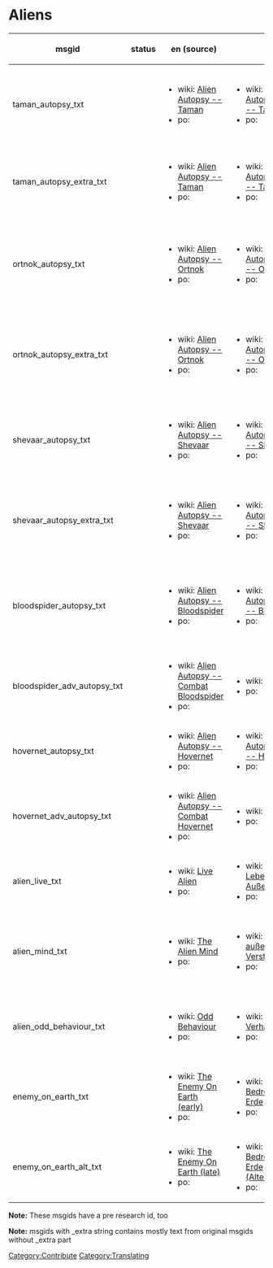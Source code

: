 # Aliens

<table>
<thead>
<tr class="header">
<th><p>msgid</p></th>
<th><p>status</p></th>
<th><p>en (source)</p></th>
<th><p>de</p></th>
<th><p>fr</p></th>
<th><p>it</p></th>
<th><p>es</p></th>
<th><p>es_ES</p></th>
<th><p>pl</p></th>
<th><p>cs</p></th>
<th><p>sv</p></th>
<th><p>ru</p></th>
<th><p>th</p></th>
<th><p>pt_BR</p></th>
<th><p>ja</p></th>
<th><p>el</p></th>
<th><p>hu</p></th>
<th><p>da</p></th>
<th><p>zh_CN</p></th>
<th><p>et</p></th>
<th><p>fi</p></th>
<th><p>bg_BG</p></th>
</tr>
</thead>
<tbody>
<tr class="odd">
<td><p>taman_autopsy_txt</p></td>
<td></td>
<td><ul>
<li>wiki: <a href="Translation:taman_autopsy_txt/en"
title="wikilink">Alien Autopsy -- Taman</a></li>
<li>po: </li>
</ul></td>
<td><ul>
<li>wiki: <a href="Translation:taman_autopsy_txt/de"
title="wikilink">Autopsiebericht -- Taman</a></li>
<li>po: </li>
</ul></td>
<td><ul>
<li>wiki: <a href="Translation:taman_autopsy_txt/fr"
title="wikilink">Autopsie Alien -- Taman</a></li>
<li>po: </li>
</ul></td>
<td><ul>
<li>wiki: <a href="Translation:taman_autopsy_txt/it"
title="wikilink">Autopsia Aliena -- Taman</a></li>
<li>po: </li>
</ul></td>
<td><ul>
<li>wiki: <a href="Translation:taman_autopsy_txt/es"
title="wikilink">Autopsia Alienígena -- Taman</a></li>
<li>po: </li>
</ul></td>
<td><ul>
<li>wiki: <a href="Translation:taman_autopsy_txt/es_ES"
title="wikilink">Autopsia Alienígena -- Taman</a></li>
<li>po: </li>
</ul></td>
<td><ul>
<li>wiki: <a href="Translation:taman_autopsy_txt/pl"
title="wikilink">Autopsja Obcego -- Tamanin</a></li>
<li>po: </li>
</ul></td>
<td><ul>
<li>wiki: <a href="Translation:taman_autopsy_txt/cs"
title="wikilink">Pitva cizáka -- Taman</a></li>
<li>po: </li>
</ul></td>
<td><ul>
<li>wiki: <a href="Translation:taman_autopsy_txt/sv"
title="wikilink">Utomjordisk obduktion -- Taman</a></li>
<li>po: </li>
</ul></td>
<td><ul>
<li>wiki: <a href="Translation:taman_autopsy_txt/ru"
title="wikilink">Вскрытие пришельца -- Таман</a></li>
<li>po: </li>
</ul></td>
<td><ul>
<li>wiki: <a href="Translation:taman_autopsy_txt/th"
title="wikilink">การชันสูตรศพ -- ทามาน</a></li>
<li>po: </li>
</ul></td>
<td><ul>
<li>wiki: <a href="Translation:Taman_autopsy_txt/pt_BR"
title="wikilink">Autópsia alienígena -- Taman</a></li>
<li>po: </li>
</ul></td>
<td><ul>
<li>wiki: </li>
<li>po: </li>
</ul></td>
<td><ul>
<li>wiki: <a href="Translation:taman_autopsy_txt/el"
title="wikilink">Αυτοψία Εξωγήινου -- Τάμαν</a></li>
<li>po: </li>
</ul></td>
<td><ul>
<li>wiki: <a href="Translation:taman_autopsy_txt/hu"
title="wikilink">Boncolás -- Taman</a></li>
<li>po: </li>
</ul></td>
<td><ul>
<li>wiki: <a href="Translation:taman_autopsy_txt/da"
title="wikilink">Rumvæsenobduktion -- Taman</a></li>
<li>po: </li>
</ul></td>
<td><ul>
<li>wiki: <a href="Translation:taman_autopsy_txt/zh_CN"
title="wikilink">解剖异形 -- Taman</a></li>
<li>po: </li>
</ul></td>
<td><ul>
<li>wiki: <a href="Translation:taman_autopsy_txt/et"
title="wikilink">Tulnuka lahkamine -- taman</a></li>
<li>po: </li>
</ul></td>
<td><ul>
<li>wiki: <a href="Translation:taman_autopsy_txt/fi"
title="wikilink">Alien ruumiinavaus -- Taman</a></li>
<li>po: </li>
</ul></td>
<td><ul>
<li>wiki: <a href="Translation:taman_autopsy_txt/bg_BG"
title="wikilink">Аутопсия на извънземно -- Taman</a></li>
<li>po: </li>
</ul></td>
</tr>
<tr class="even">
<td><p>taman_autopsy_extra_txt</p></td>
<td></td>
<td><ul>
<li>wiki: <a href="Translation:taman_autopsy_extra_txt/en"
title="wikilink">Alien Autopsy -- Taman</a></li>
<li>po: </li>
</ul></td>
<td><ul>
<li>wiki: <a href="Translation:taman_autopsy_extra_txt/de"
title="wikilink">Autopsiebericht -- Taman</a></li>
<li>po: </li>
</ul></td>
<td><ul>
<li>wiki: <a href="Translation:taman_autopsy_extra_txt/fr"
title="wikilink">Autopsie Alien -- Taman</a></li>
<li>po: </li>
</ul></td>
<td><ul>
<li>wiki: <a href="Translation:taman_autopsy_extra_txt/it"
title="wikilink">Autopsia Aliena -- Taman</a></li>
<li>po: </li>
</ul></td>
<td><ul>
<li>wiki: <a href="Translation:taman_autopsy_extra_txt/es"
title="wikilink">Autopsia Alienígena -- Taman</a></li>
<li>po: </li>
</ul></td>
<td><ul>
<li>wiki: <a href="Translation:taman_autopsy_extra_txt/es_ES"
title="wikilink">Autopsia Alienígena -- Taman</a></li>
<li>po: </li>
</ul></td>
<td><ul>
<li>wiki: <a href="Translation:taman_autopsy_extra_txt/pl"
title="wikilink">Autopsja Obcego -- Tamanin</a></li>
<li>po: </li>
</ul></td>
<td><ul>
<li>wiki: <a href="Translation:taman_autopsy_extra_txt/cs"
title="wikilink">Pitva cizáka -- Taman</a></li>
<li>po: </li>
</ul></td>
<td><ul>
<li>wiki: <a href="Translation:taman_autopsy_extra_txt/sv"
title="wikilink">Utomjordisk obduktion -- Taman</a></li>
<li>po: </li>
</ul></td>
<td><ul>
<li>wiki: <a href="Translation:taman_autopsy_extra_txt/ru"
title="wikilink">Вскрытие пришельца -- Таман</a></li>
<li>po: </li>
</ul></td>
<td><ul>
<li>wiki: <a href="Translation:taman_autopsy_extra_txt/th"
title="wikilink">การฃันสูตรศพ -- ทามาน</a></li>
<li>po: </li>
</ul></td>
<td><ul>
<li>wiki: <a href="Translation:taman_autopsy_extra_txt/pt_BR"
title="wikilink">Autópsia alienígena -- Taman</a></li>
<li>po: </li>
</ul></td>
<td><ul>
<li>wiki: </li>
<li>po: </li>
</ul></td>
<td><ul>
<li>wiki: <a href="Translation:taman_autopsy_extra_txt/el"
title="wikilink">Αυτοψία Εξωγήινου -- Τάμαν</a></li>
<li>po: </li>
</ul></td>
<td><ul>
<li>wiki: <a href="Translation:taman_autopsy_extra_txt/hu"
title="wikilink">Boncolás -- Taman</a></li>
<li>po: </li>
</ul></td>
<td><ul>
<li>wiki: <a href="Translation:taman_autopsy_extra_txt/da"
title="wikilink">Rumvæsenobduktion -- Taman</a></li>
<li>po: </li>
</ul></td>
<td><ul>
<li>wiki: <a href="Translation:taman_autopsy_extra_txt/zh_CN"
title="wikilink">解剖异形 -- Taman</a></li>
<li>po: </li>
</ul></td>
<td><ul>
<li>wiki: <a href="Translation:taman_autopsy_extra_txt/et"
title="wikilink">Tulnuka lahkamine -- taman</a></li>
<li>po: </li>
</ul></td>
<td><ul>
<li>wiki: <a href="Translation:taman_autopsy_extra_txt/fi"
title="wikilink">Alien ruumiinavaus -- Taman</a></li>
<li>po: </li>
</ul></td>
<td><ul>
<li>wiki: <a href="Translation:taman_autopsy_extra_txt/bg_BG"
title="wikilink">Аутопсия на извънземно -- Taman</a></li>
<li>po: </li>
</ul></td>
</tr>
<tr class="odd">
<td><p>ortnok_autopsy_txt</p></td>
<td></td>
<td><ul>
<li>wiki: <a href="Translation:ortnok_autopsy_txt/en"
title="wikilink">Alien Autopsy -- Ortnok</a></li>
<li>po: </li>
</ul></td>
<td><ul>
<li>wiki: <a href="Translation:ortnok_autopsy_txt/de"
title="wikilink">Autopsiebericht -- Ortnok</a></li>
<li>po: </li>
</ul></td>
<td><ul>
<li>wiki: <a href="Translation:ortnok_autopsy_txt/fr"
title="wikilink">Autopsie Alien -- Ortnok</a></li>
<li>po: </li>
</ul></td>
<td><ul>
<li>wiki: <a href="Translation:ortnok_autopsy_txt/it"
title="wikilink">Autopsia Aliena -- Ortnok</a></li>
<li>po: </li>
</ul></td>
<td><ul>
<li>wiki: <a href="Translation:ortnok_autopsy_txt/es"
title="wikilink">Autopsia Alienígena -- Ortnok</a></li>
<li>po: </li>
</ul></td>
<td><ul>
<li>wiki: <a href="Translation:ortnok_autopsy_txt/es_ES"
title="wikilink">Autopsia Alienígena -- Ortnok</a></li>
<li>po: </li>
</ul></td>
<td><ul>
<li>wiki: <a href="Translation:ortnok_autopsy_txt/pl"
title="wikilink">Autopsja Obcego -- Ortnok</a></li>
<li>po: </li>
</ul></td>
<td><ul>
<li>wiki: <a href="Translation:ortnok_autopsy_txt/cs"
title="wikilink">Pitva cizáka -- Ortnok</a></li>
<li>po: </li>
</ul></td>
<td><ul>
<li>wiki: <a href="Translation:ortnok_autopsy_txt/sv"
title="wikilink">Utomjordisk obduktion -- Ortnok</a></li>
<li>po: </li>
</ul></td>
<td><ul>
<li>wiki: <a href="Translation:ortnok_autopsy_txt/ru"
title="wikilink">Вскрытие пришельца -- Ортнок</a></li>
<li>po: </li>
</ul></td>
<td><ul>
<li>wiki: <a href="Translation:ortnok_autopsy_txt/th"
title="wikilink">การชันสูตรศพ -- ออร์ตนอค</a></li>
<li>po: </li>
</ul></td>
<td><ul>
<li>wiki: </li>
<li>po: </li>
</ul></td>
<td><ul>
<li>wiki: </li>
<li>po: </li>
</ul></td>
<td><ul>
<li>wiki: <a href="Translation:ortnok_autopsy_txt/el"
title="wikilink">Αυτοψία Εξωγήινου -- Όρτνοκ</a></li>
<li>po: </li>
</ul></td>
<td><ul>
<li>wiki: <a href="Translation:ortnok_autopsy_txt/hu"
title="wikilink">Boncolás -- Ortnok</a></li>
<li>po: </li>
</ul></td>
<td><ul>
<li>wiki: <a href="Translation:ortnok_autopsy_txt/da"
title="wikilink">Rumvæsenobduktion -- Ortnok</a></li>
<li>po: </li>
</ul></td>
<td><ul>
<li>wiki: <a href="Translation:ortnok_autopsy_txt/zh_CN"
title="wikilink">解剖异形 -- Ortnok</a></li>
<li>po: </li>
</ul></td>
<td><ul>
<li>wiki: <a href="Translation:ortnok_autopsy_txt/et"
title="wikilink">Tulnuka lahkamine -- ortnok</a></li>
<li>po: </li>
</ul></td>
<td><ul>
<li>wiki: <a href="Translation:ortnok_autopsy_txt/fi"
title="wikilink">Alien ruumiinavaus -- Ortnok</a></li>
<li>po: </li>
</ul></td>
<td><ul>
<li>wiki: <a href="Translation:ortnok_autopsy_txt/bg_BG"
title="wikilink">Аутопсия на извънземно -- Ortnok</a></li>
<li>po: </li>
</ul></td>
</tr>
<tr class="even">
<td><p>ortnok_autopsy_extra_txt</p></td>
<td></td>
<td><ul>
<li>wiki: <a href="Translation:ortnok_autopsy_extra_txt/en"
title="wikilink">Alien Autopsy -- Ortnok</a></li>
<li>po: </li>
</ul></td>
<td><ul>
<li>wiki: <a href="Translation:ortnok_autopsy_extra_txt/de"
title="wikilink">Autopsiebericht -- Ortnok</a></li>
<li>po: </li>
</ul></td>
<td><ul>
<li>wiki: <a href="Translation:ortnok_autopsy_extra_txt/fr"
title="wikilink">Autopsie Alien -- Ortnok</a></li>
<li>po: </li>
</ul></td>
<td><ul>
<li>wiki: <a href="Translation:ortnok_autopsy_extra_txt/it"
title="wikilink">Autopsia Aliena -- Ortnok</a></li>
<li>po: </li>
</ul></td>
<td><ul>
<li>wiki: <a href="Translation:ortnok_autopsy_extra_txt/es"
title="wikilink">Autopsia Alienígena -- Ortnok</a></li>
<li>po: </li>
</ul></td>
<td><ul>
<li>wiki: <a href="Translation:ortnok_autopsy_extra_txt/es_ES"
title="wikilink">Autopsia Alienígena -- Ortnok</a></li>
<li>po: </li>
</ul></td>
<td><ul>
<li>wiki: <a href="Translation:ortnok_autopsy_extra_txt/pl"
title="wikilink">Autopsja Obcego -- Ortnok</a></li>
<li>po: </li>
</ul></td>
<td><ul>
<li>wiki: <a href="Translation:ortnok_autopsy_extra_txt/cs"
title="wikilink">Pitva cizáka -- Ortnok</a></li>
<li>po: </li>
</ul></td>
<td><ul>
<li>wiki: <a href="Translation:ortnok_autopsy_extra_txt/sv"
title="wikilink">Utomjordisk obduktion -- Ortnok</a></li>
<li>po: </li>
</ul></td>
<td><ul>
<li>wiki: <a href="Translation:ortnok_autopsy_extra_txt/ru"
title="wikilink">Вскрытие пришельца -- Ортнок</a></li>
<li>po: </li>
</ul></td>
<td><ul>
<li>wiki: <a href="Translation:ortnok_autopsy_extra_txt/th"
title="wikilink">การชันสูตรศพ -- ออร์ตนอค</a></li>
<li>po: </li>
</ul></td>
<td><ul>
<li>wiki: </li>
<li>po: </li>
</ul></td>
<td><ul>
<li>wiki: </li>
<li>po: </li>
</ul></td>
<td><ul>
<li>wiki: <a href="Translation:ortnok_autopsy_extra_txt/el"
title="wikilink">Αυτοψία Εξωγήινου -- Όρτνοκ</a></li>
<li>po: </li>
</ul></td>
<td><ul>
<li>wiki: <a href="Translation:ortnok_autopsy_extra_txt/hu"
title="wikilink">Boncolás -- Ortnok</a></li>
<li>po: </li>
</ul></td>
<td><ul>
<li>wiki: <a href="Translation:ortnok_autopsy_extra_txt/da"
title="wikilink">Rumvæsenobduktion -- Ortnok</a></li>
<li>po: </li>
</ul></td>
<td><ul>
<li>wiki: <a href="Translation:ortnok_autopsy_extra_txt/zh_CN"
title="wikilink">解剖异形 -- Ortnok</a></li>
<li>po: </li>
</ul></td>
<td><ul>
<li>wiki: <a href="Translation:ortnok_autopsy_extra_txt/et"
title="wikilink">Tulnuka lahkamine -- ortnok</a></li>
<li>po: </li>
</ul></td>
<td><ul>
<li>wiki: <a href="Translation:ortnok_autopsy_extra_txt/fi"
title="wikilink">Alien ruumiinavaus -- Ortnok</a></li>
<li>po: </li>
</ul></td>
<td><ul>
<li>wiki: <a href="Translation:ortnok_autopsy_extra_txt/bg_BG"
title="wikilink">Аутопсия на извънземно -- Ortnok</a></li>
<li>po: </li>
</ul></td>
</tr>
<tr class="odd">
<td><p>shevaar_autopsy_txt</p></td>
<td></td>
<td><ul>
<li>wiki: <a href="Translation:shevaar_autopsy_txt/en"
title="wikilink">Alien Autopsy -- Shevaar</a></li>
<li>po: </li>
</ul></td>
<td><ul>
<li>wiki: <a href="Translation:shevaar_autopsy_txt/de"
title="wikilink">Autopsiebericht -- Shevaar</a></li>
<li>po: </li>
</ul></td>
<td><ul>
<li>wiki: <a href="Translation:shevaar_autopsy_txt/fr"
title="wikilink">Autopsie Alien -- Shevaar</a></li>
<li>po: </li>
</ul></td>
<td><ul>
<li>wiki: <a href="Translation:shevaar_autopsy_txt/it"
title="wikilink">Autopsia Aliena -- Shevaar</a></li>
<li>po: </li>
</ul></td>
<td><ul>
<li>wiki: <a href="Translation:shevaar_autopsy_txt/es"
title="wikilink">Autopsia Alienígena -- Shevaar</a></li>
<li>po: </li>
</ul></td>
<td><ul>
<li>wiki: <a href="Translation:shevaar_autopsy_txt/es_ES"
title="wikilink">Autopsia Alienígena -- Shevaar</a></li>
<li>po: </li>
</ul></td>
<td><ul>
<li>wiki: <a href="Translation:shevaar_autopsy_txt/pl"
title="wikilink">Autopsja Obcego -- Shevaar</a></li>
<li>po: </li>
</ul></td>
<td><ul>
<li>wiki: <a href="Translation:shevaar_autopsy_txt/cs"
title="wikilink">Pitva cizáka -- Shevaar</a></li>
<li>po: </li>
</ul></td>
<td><ul>
<li>wiki: <a href="Translation:shevaar_autopsy_txt/sv"
title="wikilink">Utomjordisk obduktion -- Shevaar</a></li>
<li>po: </li>
</ul></td>
<td><ul>
<li>wiki: <a href="Translation:shevaar_autopsy_txt/ru"
title="wikilink">Вскрытие пришельца -- Шеваар</a></li>
<li>po: </li>
</ul></td>
<td><ul>
<li>wiki: <a href="Translation:shevaar_autopsy_txt/th"
title="wikilink">การชันสูตรศพ -- เชฟวาร์</a></li>
<li>po: </li>
</ul></td>
<td><ul>
<li>wiki: </li>
<li>po: </li>
</ul></td>
<td><ul>
<li>wiki: </li>
<li>po: </li>
</ul></td>
<td><ul>
<li>wiki: <a href="Translation:shevaar_autopsy_txt/el"
title="wikilink">Αυτοψία Εξωγήινου -- Σιέβααρ</a></li>
<li>po: </li>
</ul></td>
<td><ul>
<li>wiki: <a href="Translation:shevaar_autopsy_txt/hu"
title="wikilink">Boncolás -- Shevaar</a></li>
<li>po: </li>
</ul></td>
<td><ul>
<li>wiki: <a href="Translation:shevaar_autopsy_txt/da"
title="wikilink">Rumvæsenobduktion -- Shevaar</a></li>
<li>po: </li>
</ul></td>
<td><ul>
<li>wiki: <a href="Translation:shevaar_autopsy_txt/zh_CN"
title="wikilink">解剖异形 -- Shevaar</a></li>
<li>po: </li>
</ul></td>
<td><ul>
<li>wiki: <a href="Translation:shevaar_autopsy_txt/et"
title="wikilink">Tulnuka lahkamine -- ševaar</a></li>
<li>po: </li>
</ul></td>
<td><ul>
<li>wiki: <a href="Translation:shevaar_autopsy_txt/fi"
title="wikilink">Alien ruumiinavaus -- Shevaar</a></li>
<li>po: </li>
</ul></td>
<td><ul>
<li>wiki: <a href="Translation:shevaar_autopsy_txt/bg_BG"
title="wikilink">Аутопсия на извънземно -- Shevaar</a></li>
<li>po: </li>
</ul></td>
</tr>
<tr class="even">
<td><p>shevaar_autopsy_extra_txt</p></td>
<td></td>
<td><ul>
<li>wiki: <a href="Translation:shevaar_autopsy_extra_txt/en"
title="wikilink">Alien Autopsy -- Shevaar</a></li>
<li>po: </li>
</ul></td>
<td><ul>
<li>wiki: <a href="Translation:shevaar_autopsy_extra_txt/de"
title="wikilink">Autopsiebericht -- Shevaar</a></li>
<li>po: </li>
</ul></td>
<td><ul>
<li>wiki: <a href="Translation:shevaar_autopsy_extra_txt/fr"
title="wikilink">Autopsie Alien -- Shevaar</a></li>
<li>po: </li>
</ul></td>
<td><ul>
<li>wiki: <a href="Translation:shevaar_autopsy_extra_txt/it"
title="wikilink">Autopsia Aliena -- Shevaar</a></li>
<li>po: </li>
</ul></td>
<td><ul>
<li>wiki: <a href="Translation:shevaar_autopsy_extra_txt/es"
title="wikilink">Autopsia Alienígena -- Shevaar</a></li>
<li>po: </li>
</ul></td>
<td><ul>
<li>wiki: <a href="Translation:shevaar_autopsy_extra_txt/es_ES"
title="wikilink">Autopsia Alienígena -- Shevaar</a></li>
<li>po: </li>
</ul></td>
<td><ul>
<li>wiki: <a href="Translation:shevaar_autopsy_extra_txt/pl"
title="wikilink">Autopsja Obcego -- Shevaar</a></li>
<li>po: </li>
</ul></td>
<td><ul>
<li>wiki: <a href="Translation:shevaar_autopsy_extra_txt/cs"
title="wikilink">Pitva cizáka -- Shevaar</a></li>
<li>po: </li>
</ul></td>
<td><ul>
<li>wiki: <a href="Translation:shevaar_autopsy_extra_txt/sv"
title="wikilink">Utomjordisk obduktion -- Shevaar</a></li>
<li>po: </li>
</ul></td>
<td><ul>
<li>wiki: <a href="Translation:shevaar_autopsy_extra_txt/ru"
title="wikilink">Вскрытие пришельца -- Шеваар</a></li>
<li>po: </li>
</ul></td>
<td><ul>
<li>wiki: <a href="Translation:shevaar_autopsy_extra_txt/th"
title="wikilink">การชันสูตรศพ -- เชฟวาร์</a></li>
<li>po: </li>
</ul></td>
<td><ul>
<li>wiki: </li>
<li>po: </li>
</ul></td>
<td><ul>
<li>wiki: </li>
<li>po: </li>
</ul></td>
<td><ul>
<li>wiki: <a href="Translation:shevaar_autopsy_extra_txt/el"
title="wikilink">Αυτοψία Εξωγήινου -- Σιέβααρ</a></li>
<li>po: </li>
</ul></td>
<td><ul>
<li>wiki: <a href="Translation:shevaar_autopsy_extra_txt/hu"
title="wikilink">Boncolás -- Shevaar</a></li>
<li>po: </li>
</ul></td>
<td><ul>
<li>wiki: <a href="Translation:shevaar_autopsy_extra_txt/da"
title="wikilink">Rumvæsenobduktion -- Shevaar</a></li>
<li>po: </li>
</ul></td>
<td><ul>
<li>wiki: <a href="Translation:shevaar_autopsy_extra_txt/zh_CN"
title="wikilink">解剖异形 -- Shevaar</a></li>
<li>po: </li>
</ul></td>
<td><ul>
<li>wiki: <a href="Translation:shevaar_autopsy_extra_txt/et"
title="wikilink">Tulnuka lahkamine -- ševaar</a></li>
<li>po: </li>
</ul></td>
<td><ul>
<li>wiki: <a href="Translation:shevaar_autopsy_extra_txt/fi"
title="wikilink">Alien ruumiinavaus -- Shevaar</a></li>
<li>po: </li>
</ul></td>
<td><ul>
<li>wiki: <a href="Translation:shevaar_autopsy_extra_txt/bg_BG"
title="wikilink">Аутопсия на извънземно -- Shevaar</a></li>
<li>po: </li>
</ul></td>
</tr>
<tr class="odd">
<td><p>bloodspider_autopsy_txt</p></td>
<td></td>
<td><ul>
<li>wiki: <a href="Translation:bloodspider_autopsy_txt/en"
title="wikilink">Alien Autopsy -- Bloodspider</a></li>
<li>po: </li>
</ul></td>
<td><ul>
<li>wiki: <a href="Translation:bloodspider_autopsy_txt/de"
title="wikilink">Autopsiebericht -- Blutspinne</a></li>
<li>po: </li>
</ul></td>
<td><ul>
<li>wiki: <a href="Translation:bloodspider_autopsy_txt/fr"
title="wikilink">Autopsie Alien -- Araignée Sanguinaire</a></li>
<li>po: </li>
</ul></td>
<td><ul>
<li>wiki: <a href="Translation:bloodspider_autopsy_txt/it"
title="wikilink">Autopsia Aliena -- Bloodspider</a></li>
<li>po: </li>
</ul></td>
<td><ul>
<li>wiki: <a href="Translation:bloodspider_autopsy_txt/es"
title="wikilink">Autopsia Alienígena -- Araña Sanguinaria</a></li>
<li>po: </li>
</ul></td>
<td><ul>
<li>wiki: <a href="Translation:bloodspider_autopsy_txt/es_ES"
title="wikilink">Autopsia Alienígena -- Araña Sanguinaria</a></li>
<li>po: </li>
</ul></td>
<td><ul>
<li>wiki: <a href="Translation:bloodspider_autopsy_txt/pl"
title="wikilink">Autopsja Obcego -- Bloodspider</a></li>
<li>po: </li>
</ul></td>
<td><ul>
<li>wiki: <a href="Translation:bloodspider_autopsy_txt/cs"
title="wikilink">Pitva cizáka -- Bloodspider</a></li>
<li>po: </li>
</ul></td>
<td><ul>
<li>wiki: <a href="Translation:bloodspider_autopsy_txt/sv"
title="wikilink">Utomjordisk obduktion -- Blodspindel</a></li>
<li>po: </li>
</ul></td>
<td><ul>
<li>wiki: <a href="Translation:bloodspider_autopsy_txt/ru"
title="wikilink">Вскрытие пришельца -- Кровосос</a></li>
<li>po: </li>
</ul></td>
<td><ul>
<li>wiki: <a href="Translation:bloodspider_autopsy_txt/th"
title="wikilink">การชันสูตรศพ -- แมงมุมโลหิต</a></li>
<li>po: </li>
</ul></td>
<td><ul>
<li>wiki: </li>
<li>po: </li>
</ul></td>
<td><ul>
<li>wiki: </li>
<li>po: </li>
</ul></td>
<td><ul>
<li>wiki: <a href="Translation:bloodspider_autopsy_txt/el"
title="wikilink">Αυτοψία Εξωγήινου -- Αιμοαράχνη</a></li>
<li>po: </li>
</ul></td>
<td><ul>
<li>wiki: <a href="Translation:bloodspider_autopsy_txt/hu"
title="wikilink">Boncolás -- Vérpók</a></li>
<li>po: </li>
</ul></td>
<td><ul>
<li>wiki: <a href="Translation:bloodspider_autopsy_txt/da"
title="wikilink">Rumvæsenobduktion -- Blodedderkop</a></li>
<li>po: </li>
</ul></td>
<td><ul>
<li>wiki: <a href="Translation:bloodspider_autopsy_txt/zh_CN"
title="wikilink">解剖异形 -- 血蜘蛛</a></li>
<li>po: </li>
</ul></td>
<td><ul>
<li>wiki: <a href="Translation:bloodspider_autopsy_txt/et"
title="wikilink">Tulnuka lahkamine -- vereämblik</a></li>
<li>po: </li>
</ul></td>
<td><ul>
<li>wiki: <a href="Translation:bloodspider_autopsy_txt/fi"
title="wikilink">Alien ruumiinavaus -- Bloodspider</a></li>
<li>po: </li>
</ul></td>
<td><ul>
<li>wiki: <a href="Translation:bloodspider_autopsy_txt/bg_BG"
title="wikilink">Аутопсия на извънземно -- Bloodspider</a></li>
<li>po: </li>
</ul></td>
</tr>
<tr class="even">
<td><p>bloodspider_adv_autopsy_txt</p></td>
<td></td>
<td><ul>
<li>wiki: <a href="Translation:bloodspider_adv_autopsy_txt/en"
title="wikilink">Alien Autopsy -- Combat Bloodspider</a></li>
<li>po: </li>
</ul></td>
<td><ul>
<li>wiki: </li>
<li>po: </li>
</ul></td>
<td><ul>
<li>wiki: </li>
<li>po: </li>
</ul></td>
<td><ul>
<li>wiki: </li>
<li>po: </li>
</ul></td>
<td><ul>
<li>wiki: </li>
<li>po: </li>
</ul></td>
<td><ul>
<li>wiki: </li>
<li>po: </li>
</ul></td>
<td><ul>
<li>wiki: </li>
<li>po: </li>
</ul></td>
<td><ul>
<li>wiki: </li>
<li>po: </li>
</ul></td>
<td><ul>
<li>wiki: </li>
<li>po: </li>
</ul></td>
<td><ul>
<li>wiki: </li>
<li>po: </li>
</ul></td>
<td><ul>
<li>wiki: </li>
<li>po: </li>
</ul></td>
<td><ul>
<li>wiki: </li>
<li>po: </li>
</ul></td>
<td><ul>
<li>wiki: </li>
<li>po: </li>
</ul></td>
<td><ul>
<li>wiki: </li>
<li>po: </li>
</ul></td>
<td><ul>
<li>wiki: </li>
<li>po: </li>
</ul></td>
<td><ul>
<li>wiki: </li>
<li>po: </li>
</ul></td>
<td><ul>
<li>wiki: </li>
<li>po: </li>
</ul></td>
<td><ul>
<li>wiki: </li>
<li>po: </li>
</ul></td>
<td><ul>
<li>wiki: </li>
<li>po: </li>
</ul></td>
<td><ul>
<li>wiki: </li>
<li>po: </li>
</ul></td>
</tr>
<tr class="odd">
<td><p>hovernet_autopsy_txt</p></td>
<td></td>
<td><ul>
<li>wiki: <a href="Translation:hovernet_autopsy_txt/en"
title="wikilink">Alien Autopsy -- Hovernet</a></li>
<li>po: </li>
</ul></td>
<td><ul>
<li>wiki: <a href="Translation:hovernet_autopsy_txt/de"
title="wikilink">Autopsiebericht -- Hovernet</a></li>
<li>po: </li>
</ul></td>
<td><ul>
<li>wiki: </li>
<li>po: </li>
</ul></td>
<td><ul>
<li>wiki: </li>
<li>po: </li>
</ul></td>
<td><ul>
<li>wiki: </li>
<li>po: </li>
</ul></td>
<td><ul>
<li>wiki: </li>
<li>po: </li>
</ul></td>
<td><ul>
<li>wiki: </li>
<li>po: </li>
</ul></td>
<td><ul>
<li>wiki: </li>
<li>po: </li>
</ul></td>
<td><ul>
<li>wiki: </li>
<li>po: </li>
</ul></td>
<td><ul>
<li>wiki: </li>
<li>po: </li>
</ul></td>
<td><ul>
<li>wiki: </li>
<li>po: </li>
</ul></td>
<td><ul>
<li>wiki: </li>
<li>po: </li>
</ul></td>
<td><ul>
<li>wiki: </li>
<li>po: </li>
</ul></td>
<td><ul>
<li>wiki: </li>
<li>po: </li>
</ul></td>
<td><ul>
<li>wiki: </li>
<li>po: </li>
</ul></td>
<td><ul>
<li>wiki: </li>
<li>po: </li>
</ul></td>
<td><ul>
<li>wiki: </li>
<li>po: </li>
</ul></td>
<td><ul>
<li>wiki: </li>
<li>po: </li>
</ul></td>
<td><ul>
<li>wiki: </li>
<li>po: </li>
</ul></td>
<td><ul>
<li>wiki: </li>
<li>po: </li>
</ul></td>
</tr>
<tr class="even">
<td><p>hovernet_adv_autopsy_txt</p></td>
<td></td>
<td><ul>
<li>wiki: <a href="Translation:hovernet_autopsy_adv_txt/en"
title="wikilink">Alien Autopsy -- Combat Hovernet</a></li>
<li>po: </li>
</ul></td>
<td><ul>
<li>wiki: </li>
<li>po: </li>
</ul></td>
<td><ul>
<li>wiki: </li>
<li>po: </li>
</ul></td>
<td><ul>
<li>wiki: </li>
<li>po: </li>
</ul></td>
<td><ul>
<li>wiki: </li>
<li>po: </li>
</ul></td>
<td><ul>
<li>wiki: </li>
<li>po: </li>
</ul></td>
<td><ul>
<li>wiki: </li>
<li>po: </li>
</ul></td>
<td><ul>
<li>wiki: </li>
<li>po: </li>
</ul></td>
<td><ul>
<li>wiki: </li>
<li>po: </li>
</ul></td>
<td><ul>
<li>wiki: </li>
<li>po: </li>
</ul></td>
<td><ul>
<li>wiki: </li>
<li>po: </li>
</ul></td>
<td><ul>
<li>wiki: </li>
<li>po: </li>
</ul></td>
<td><ul>
<li>wiki: </li>
<li>po: </li>
</ul></td>
<td><ul>
<li>wiki: </li>
<li>po: </li>
</ul></td>
<td><ul>
<li>wiki: </li>
<li>po: </li>
</ul></td>
<td><ul>
<li>wiki: </li>
<li>po: </li>
</ul></td>
<td><ul>
<li>wiki: </li>
<li>po: </li>
</ul></td>
<td><ul>
<li>wiki: </li>
<li>po: </li>
</ul></td>
<td><ul>
<li>wiki: </li>
<li>po: </li>
</ul></td>
<td><ul>
<li>wiki: </li>
<li>po: </li>
</ul></td>
</tr>
<tr class="odd">
<td><p>alien_live_txt</p></td>
<td></td>
<td><ul>
<li>wiki: <a href="Translation:alien_live_txt/en" title="wikilink">Live
Alien</a></li>
<li>po: </li>
</ul></td>
<td><ul>
<li>wiki: <a href="Translation:alien_live_txt/de"
title="wikilink">Lebendiger Außerirdischer</a></li>
<li>po: </li>
</ul></td>
<td><ul>
<li>wiki: <a href="Translation:alien_live_txt/fr" title="wikilink">Alien
Vivant</a></li>
<li>po: </li>
</ul></td>
<td><ul>
<li>wiki: <a href="Translation:alien_live_txt/it"
title="wikilink">Alieno Vivo</a></li>
<li>po: </li>
</ul></td>
<td><ul>
<li>wiki: <a href="Translation:alien_live_txt/es"
title="wikilink">Alienígena Vivo</a></li>
<li>po: </li>
</ul></td>
<td><ul>
<li>wiki: <a href="Translation:alien_live_txt/es_ES"
title="wikilink">Alienígena Vivo</a></li>
<li>po: </li>
</ul></td>
<td><ul>
<li>wiki: <a href="Translation:alien_live_txt/pl" title="wikilink">Żywy
Obcy</a></li>
<li>po: </li>
</ul></td>
<td><ul>
<li>wiki: <a href="Translation:alien_live_txt/cs" title="wikilink">Živý
cizák</a></li>
<li>po: </li>
</ul></td>
<td><ul>
<li>wiki: <a href="Translation:alien_live_txt/sv"
title="wikilink">Levande utomjording</a></li>
<li>po: </li>
</ul></td>
<td><ul>
<li>wiki: <a href="Translation:alien_live_txt/ru" title="wikilink">Живой
пришелец</a></li>
<li>po: </li>
</ul></td>
<td><ul>
<li>wiki: <a href="Translation:alien_live_txt/th"
title="wikilink">มนุษย์ต่างดาวมีชีวิต</a></li>
<li>po: </li>
</ul></td>
<td><ul>
<li>wiki: </li>
<li>po: </li>
</ul></td>
<td><ul>
<li>wiki: </li>
<li>po: </li>
</ul></td>
<td><ul>
<li>wiki: <a href="Translation:alien_live_txt/el"
title="wikilink">Ζωντανός Εξωγήινος</a></li>
<li>po: </li>
</ul></td>
<td><ul>
<li>wiki: <a href="Translation:alien_live_txt/hu" title="wikilink">Élő
idegen</a></li>
<li>po: </li>
</ul></td>
<td><ul>
<li>wiki: <a href="Translation:alien_live_txt/da"
title="wikilink">Levende rumvæsen</a></li>
<li>po: </li>
</ul></td>
<td><ul>
<li>wiki: <a href="Translation:alien_live_txt/zh_CN"
title="wikilink">活标本</a></li>
<li>po: </li>
</ul></td>
<td><ul>
<li>wiki: <a href="Translation:alien_live_txt/et" title="wikilink">Elus
tulnukas</a></li>
<li>po: </li>
</ul></td>
<td><ul>
<li>wiki: <a href="Translation:alien_live_txt/fi" title="wikilink">Elävä
Alien</a></li>
<li>po: </li>
</ul></td>
<td><ul>
<li>wiki: <a href="Translation:alien_live_txt/bg_BG"
title="wikilink">Жив извънземен</a></li>
<li>po: </li>
</ul></td>
</tr>
<tr class="even">
<td><p>alien_mind_txt</p></td>
<td></td>
<td><ul>
<li>wiki: <a href="Translation:alien_mind_txt/en" title="wikilink">The
Alien Mind</a></li>
<li>po: </li>
</ul></td>
<td><ul>
<li>wiki: <a href="Translation:alien_mind_txt/de" title="wikilink">Der
außerirdische Verstand</a></li>
<li>po: </li>
</ul></td>
<td><ul>
<li>wiki: <a href="Translation:alien_mind_txt/fr"
title="wikilink">L'Esprit Alien</a></li>
<li>po: </li>
</ul></td>
<td><ul>
<li>wiki: <a href="Translation:alien_mind_txt/it" title="wikilink">La
Mente Aliena</a></li>
<li>po: </li>
</ul></td>
<td><ul>
<li>wiki: <a href="Translation:alien_mind_txt/es" title="wikilink">La
Mente Alienígena</a></li>
<li>po: </li>
</ul></td>
<td><ul>
<li>wiki: <a href="Translation:alien_mind_txt/es_ES" title="wikilink">La
Mente Alienígena</a></li>
<li>po: </li>
</ul></td>
<td><ul>
<li>wiki: <a href="Translation:alien_mind_txt/pl" title="wikilink">Umysł
Obcych</a></li>
<li>po: </li>
</ul></td>
<td><ul>
<li>wiki: <a href="Translation:alien_mind_txt/cs"
title="wikilink">Cizácká mysl</a></li>
<li>po: </li>
</ul></td>
<td><ul>
<li>wiki: <a href="Translation:alien_mind_txt/sv"
title="wikilink">Utomjordingarnas tankesätt</a></li>
<li>po: </li>
</ul></td>
<td><ul>
<li>wiki: <a href="Translation:alien_mind_txt/ru" title="wikilink">Разум
пришельцев</a></li>
<li>po: </li>
</ul></td>
<td><ul>
<li>wiki: <a href="Translation:alien_mind_txt/th"
title="wikilink">ความคิดของมนุษย์ต่างดาว</a></li>
<li>po: </li>
</ul></td>
<td><ul>
<li>wiki: </li>
<li>po: </li>
</ul></td>
<td><ul>
<li>wiki: </li>
<li>po: </li>
</ul></td>
<td><ul>
<li>wiki: <a href="Translation:alien_mind_txt/el" title="wikilink">Το
Εξωγήινο Μυαλό</a></li>
<li>po: </li>
</ul></td>
<td><ul>
<li>wiki: <a href="Translation:alien_mind_txt/hu"
title="wikilink">Idegen tudat</a></li>
<li>po: </li>
</ul></td>
<td><ul>
<li>wiki: <a href="Translation:alien_mind_txt/da"
title="wikilink">Rumvæsenernes forstand</a></li>
<li>po: </li>
</ul></td>
<td><ul>
<li>wiki: <a href="Translation:alien_mind_txt/zh_CN"
title="wikilink">心灵感应</a></li>
<li>po: </li>
</ul></td>
<td><ul>
<li>wiki: <a href="Translation:alien_mind_txt/et"
title="wikilink">Tulnukate mõistus</a></li>
<li>po: </li>
</ul></td>
<td><ul>
<li>wiki: <a href="Translation:alien_mind_txt/fi"
title="wikilink">Alieneiden Äly</a></li>
<li>po: </li>
</ul></td>
<td><ul>
<li>wiki: <a href="Translation:alien_mind_txt/bg_BG"
title="wikilink">Извънземният разум</a></li>
<li>po: </li>
</ul></td>
</tr>
<tr class="odd">
<td><p>alien_odd_behaviour_txt</p></td>
<td></td>
<td><ul>
<li>wiki: <a href="Translation:alien_odd_behaviour_txt/en"
title="wikilink">Odd Behaviour</a></li>
<li>po: </li>
</ul></td>
<td><ul>
<li>wiki: <a href="Translation:alien_odd_behaviour_txt/de"
title="wikilink">Seltsames Verhalten</a></li>
<li>po: </li>
</ul></td>
<td><ul>
<li>wiki: <a href="Translation:alien_odd_behaviour_txt/fr"
title="wikilink">Comportement Étrange</a></li>
<li>po: </li>
</ul></td>
<td><ul>
<li>wiki: <a href="Translation:alien_odd_behaviour_txt/it"
title="wikilink">Comportamento Strano</a></li>
<li>po: </li>
</ul></td>
<td><ul>
<li>wiki: <a href="Translation:alien_odd_behaviour_txt/es"
title="wikilink">Comportamiento extraño</a></li>
<li>po: </li>
</ul></td>
<td><ul>
<li>wiki: <a href="Translation:alien_odd_behaviour_txt/es_ES"
title="wikilink">Extraño Comportamiento</a></li>
<li>po: </li>
</ul></td>
<td><ul>
<li>wiki: <a href="Translation:alien_odd_behaviour_txt/pl"
title="wikilink">Dziwne zachowanie Obcych</a></li>
<li>po: </li>
</ul></td>
<td><ul>
<li>wiki: <a href="Translation:alien_odd_behaviour_txt/cs"
title="wikilink">Podivné chování</a></li>
<li>po: </li>
</ul></td>
<td><ul>
<li>wiki: <a href="Translation:alien_odd_behaviour_txt/sv"
title="wikilink">Konstigt beteende</a></li>
<li>po: </li>
</ul></td>
<td><ul>
<li>wiki: <a href="Translation:alien_odd_behaviour_txt/ru"
title="wikilink">Странности поведения</a></li>
<li>po: </li>
</ul></td>
<td><ul>
<li>wiki: <a href="Translation:alien_odd_behaviour_txt/th"
title="wikilink">พฤติกรรมประหลาด</a></li>
<li>po: </li>
</ul></td>
<td><ul>
<li>wiki: </li>
<li>po: </li>
</ul></td>
<td><ul>
<li>wiki: </li>
<li>po: </li>
</ul></td>
<td><ul>
<li>wiki: <a href="Translation:alien_odd_behaviour_txt/el"
title="wikilink">Παράξενη Συμπεριφορά</a></li>
<li>po: </li>
</ul></td>
<td><ul>
<li>wiki: <a href="Translation:alien_odd_behaviour_txt/hu"
title="wikilink">Furcsa viselkedés</a></li>
<li>po: </li>
</ul></td>
<td><ul>
<li>wiki: <a href="Translation:alien_odd_behaviour_txt/da"
title="wikilink">Underlig opførsel</a></li>
<li>po: </li>
</ul></td>
<td><ul>
<li>wiki: <a href="Translation:alien_odd_behaviour_txt/zh_CN"
title="wikilink">特性行为</a></li>
<li>po: </li>
</ul></td>
<td><ul>
<li>wiki: <a href="Translation:alien_odd_behaviour_txt/et"
title="wikilink">Veider käitumine</a></li>
<li>po: </li>
</ul></td>
<td><ul>
<li>wiki: <a href="Translation:alien_odd_behaviour_txt/fi"
title="wikilink">Outo Käyttäytyminen</a></li>
<li>po: </li>
</ul></td>
<td><ul>
<li>wiki: <a href="Translation:alien_odd_behaviour_txt/bg_BG"
title="wikilink">Странно поведение</a></li>
<li>po: </li>
</ul></td>
</tr>
<tr class="even">
<td><p>enemy_on_earth_txt</p></td>
<td></td>
<td><ul>
<li>wiki: <a href="Translation:enemy_on_earth_txt/en"
title="wikilink">The Enemy On Earth (early)</a></li>
<li>po: </li>
</ul></td>
<td><ul>
<li>wiki: <a href="Translation:enemy_on_earth_txt/de"
title="wikilink">Die Bedrohung der Erde</a></li>
<li>po: </li>
</ul></td>
<td><ul>
<li>wiki: <a href="Translation:enemy_on_earth_txt/fr"
title="wikilink">L'ennemi sur Terre</a></li>
<li>po: </li>
</ul></td>
<td><ul>
<li>wiki: </li>
<li>po: </li>
</ul></td>
<td><ul>
<li>wiki: <a href="Translation:enemy_on_earth_txt/es"
title="wikilink">El Enemigo en La Tierra</a></li>
<li>po: </li>
</ul></td>
<td><ul>
<li>wiki: </li>
<li>po: </li>
</ul></td>
<td><ul>
<li>wiki: <a href="Translation:enemy_on_earth_txt/pl"
title="wikilink">Wróg Na Ziemi</a></li>
<li>po: </li>
</ul></td>
<td><ul>
<li>wiki: <a href="Translation:enemy_on_earth_txt/cs"
title="wikilink">Nepřítel na Zemi (napřed)</a></li>
<li>po: </li>
</ul></td>
<td><ul>
<li>wiki: </li>
<li>po: </li>
</ul></td>
<td><ul>
<li>wiki: <a href="Translation:enemy_on_earth_txt/ru"
title="wikilink">Враг на Земле</a></li>
<li>po: </li>
</ul></td>
<td><ul>
<li>wiki: </li>
<li>po: </li>
</ul></td>
<td><ul>
<li>wiki: </li>
<li>po: </li>
</ul></td>
<td><ul>
<li>wiki: </li>
<li>po: </li>
</ul></td>
<td><ul>
<li>wiki: <a href="Translation:enemy_on_earth_txt/el" title="wikilink">Ο
Εχθρός Στη Γη</a></li>
<li>po: </li>
</ul></td>
<td><ul>
<li>wiki: <a href="Translation:enemy_on_earth_txt/hu"
title="wikilink">Ellenség a Földön (korai)</a></li>
<li>po: </li>
</ul></td>
<td><ul>
<li>wiki: <a href="Translation:enemy_on_earth_txt/da"
title="wikilink">Fjenden på jorden</a></li>
<li>po: </li>
</ul></td>
<td><ul>
<li>wiki: <a href="Translation:enemy_on_earth_txt/zh_CN"
title="wikilink">地球上的危险</a></li>
<li>po: </li>
</ul></td>
<td><ul>
<li>wiki: <a href="Translation:enemy_on_earth_txt/et"
title="wikilink">Vaenlane Maal</a></li>
<li>po: </li>
</ul></td>
<td><ul>
<li>wiki: <a href="Translation:enemy_on_earth_txt/fi"
title="wikilink">Vihollinen maassa (alussa)</a></li>
<li>po: </li>
</ul></td>
<td><ul>
<li>wiki: <a href="Translation:enemy_on_earth_txt/bg_BG"
title="wikilink">Врагът на Земята (ранно)</a></li>
<li>po: </li>
</ul></td>
</tr>
<tr class="odd">
<td><p>enemy_on_earth_alt_txt</p></td>
<td></td>
<td><ul>
<li>wiki: <a href="Translation:enemy_on_earth_alt_txt/en"
title="wikilink">The Enemy On Earth (late)</a></li>
<li>po: </li>
</ul></td>
<td><ul>
<li>wiki: <a href="Translation:enemy_on_earth_alt_txt/de"
title="wikilink">Die Bedrohung der Erde (Alternativ)</a></li>
<li>po: </li>
</ul></td>
<td><ul>
<li>wiki: <a href="Translation:enemy_on_earth_alt_txt/fr"
title="wikilink">L'ennemi sur Terre (plus tard)</a></li>
<li>po: </li>
</ul></td>
<td><ul>
<li>wiki: </li>
<li>po: </li>
</ul></td>
<td><ul>
<li>wiki: <a href="Translation:enemy_on_earth_alt_txt/es"
title="wikilink">El Enemigo en La Tierra (suplemento)</a></li>
<li>po: </li>
</ul></td>
<td><ul>
<li>wiki: </li>
<li>po: </li>
</ul></td>
<td><ul>
<li>wiki: <a href="Translation:enemy_on_earth_alt_txt/pl"
title="wikilink">Wróg Na Ziemi (późne)</a></li>
<li>po: </li>
</ul></td>
<td><ul>
<li>wiki: <a href="Translation:enemy_on_earth_alt_txt/cs"
title="wikilink">Nepřítel na Zemi (později)</a></li>
<li>po: </li>
</ul></td>
<td><ul>
<li>wiki: </li>
<li>po: </li>
</ul></td>
<td><ul>
<li>wiki: <a href="Translation:enemy_on_earth_alt_txt/ru"
title="wikilink">Враг на Земле</a></li>
<li>po: </li>
</ul></td>
<td><ul>
<li>wiki: </li>
<li>po: </li>
</ul></td>
<td><ul>
<li>wiki: </li>
<li>po: </li>
</ul></td>
<td><ul>
<li>wiki: </li>
<li>po: </li>
</ul></td>
<td><ul>
<li>wiki: <a href="Translation:enemy_on_earth_alt_txt/el"
title="wikilink">Ο Εχθρός Στη Γη (Εναλλακτικό)</a></li>
<li>po: </li>
</ul></td>
<td><ul>
<li>wiki: <a href="Translation:enemy_on_earth_alt_txt/hu"
title="wikilink">Ellenség a Földön (kései)</a></li>
<li>po: </li>
</ul></td>
<td><ul>
<li>wiki: </li>
<li>po: </li>
</ul></td>
<td><ul>
<li>wiki: <a href="Translation:enemy_on_earth_alt_txt/zh_CN"
title="wikilink">地球上的危险 补</a></li>
<li>po: </li>
</ul></td>
<td><ul>
<li>wiki: <a href="Translation:enemy_on_earth_alt_txt/et"
title="wikilink">Vaenlane Maal (alternatiivne)</a></li>
<li>po: </li>
</ul></td>
<td><ul>
<li>wiki: <a href="Translation:enemy_on_earth_alt_txt/fi"
title="wikilink">Vihollinen maassa (entinen)</a></li>
<li>po: </li>
</ul></td>
<td><ul>
<li>wiki: <a href="Translation:enemy_on_earth_alt_txt/bg_BG"
title="wikilink">Врагът на Земята (къно)</a></li>
<li>po: </li>
</ul></td>
</tr>
</tbody>
</table>

**Note:** These msgids have a pre research id, too

**Note:** msgids with _extra string contains mostly text from original
msgids without _extra part

[Category:Contribute](Category:Contribute "wikilink")
[Category:Translating](Category:Translating "wikilink")